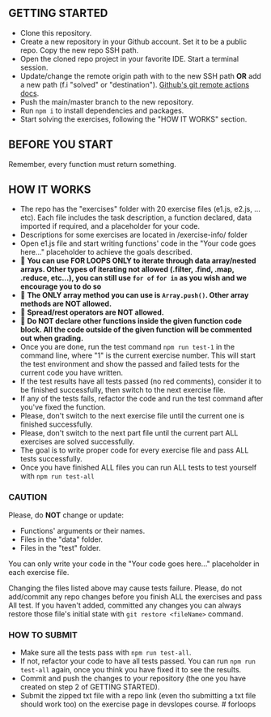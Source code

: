 ## GETTING STARTED
- Clone this repository.
- Create a new repository in your Github account. Set it to be a public repo. Copy the new repo SSH path.
- Open the cloned repo project in your favorite IDE. Start a terminal session.
- Update/change the remote origin path with to the new SSH path **OR** add a new path (f.i "solved" or "destination"). [Github's git remote actions docs](https://docs.github.com/en/get-started/getting-started-with-git/managing-remote-repositories).
- Push the main/master branch to the new repository.
- Run ```npm i``` to install dependencies and packages.
- Start solving the exercises, following the "HOW IT WORKS" section.

## BEFORE YOU START
Remember, every function must return something.

## HOW IT WORKS
- The repo has the "exercises" folder with 20 exercise files (e1.js, e2.js, ... etc). Each file includes the task description, a function declared, data imported if required, and a placeholder for your code.
- Descriptions for some exercises are located in /exercise-info/ folder
- Open e1.js file and start writing functions' code in the "Your code goes here..." placeholder to achieve the goals described.
- 🔴 **You can use FOR LOOPS ONLY to iterate through data array/nested arrays. Other types of iterating not allowed (.filter, .find, .map, .reduce, etc...), you can still use `for of` `for in` as you wish and we encourage you to do so**
- 🔴 **The ONLY array method you can use is `Array.push()`. Other array methods are NOT allowed.**
- 🔴 **Spread/rest operators are NOT allowed.**
- 🔴 **Do NOT declare other functions inside the given function code block. All the code outside of the given function will be commented out when grading.**
- Once you are done, run the test command ```npm run test-1``` in the command line, where "1" is the current exercise number. This will start the test environment and show the passed and failed tests for the current code you have written.
- If the test results have all tests passed (no red comments), consider it to be finished successfully, then switch to the next exercise file.
- If any of the tests fails, refactor the code and run the test command after you've fixed the function. 
- Please, don't switch to the next exercise file until the current one is finished successfully.
- Please, don't switch to the next part file until the current part ALL exercises are solved successfully.
- The goal is to write proper code for every exercise file and pass ALL tests successfully.
- Once you have finished ALL files you can run ALL tests to test yourself with ```npm run test-all```

### CAUTION
Please, do **NOT** change or update:

- Functions' arguments or their names.
- Files in the "data" folder.
- Files in the "test" folder.

You can only write your code in the "Your code goes here..." placeholder in each exercise file.

Changing the files listed above may cause tests failure.
Please, do not add/commit any repo changes before you finish ALL the exercises and pass All test.
If you haven't added, committed any changes you can always restore those file's initial state with ```git restore <fileName>``` command.

### HOW TO SUBMIT
- Make sure all the tests pass with ```npm run test-all```.
- If not, refactor your code to have all tests passed. You can run ```npm run test-all``` again, once you think you have fixed it to see the results.
- Commit and push the changes to your repository (the one you have created on step 2 of GETTING STARTED).
- Submit the zipped txt file with a repo link (even tho submitting a txt file should work too) on the exercise page in devslopes course.
#   f o r l o o p s  
 